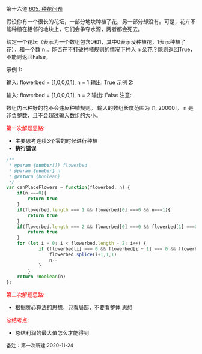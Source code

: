 第十六道:[605. 种花问题](https://leetcode-cn.com/problems/can-place-flowers/)

假设你有一个很长的花坛，一部分地块种植了花，另一部分却没有。可是，花卉不能种植在相邻的地块上，它们会争夺水源，两者都会死去。

给定一个花坛（表示为一个数组包含0和1，其中0表示没种植花，1表示种植了花），和一个数 n 。能否在不打破种植规则的情况下种入 n 朵花？能则返回True，不能则返回False。

示例 1:

输入: flowerbed = [1,0,0,0,1], n = 1
输出: True
示例 2:

输入: flowerbed = [1,0,0,0,1], n = 2
输出: False
注意:

数组内已种好的花不会违反种植规则。
输入的数组长度范围为 [1, 20000]。
n 是非负整数，且不会超过输入数组的大小。

<font color="red">第一次解题思路:</font>

- 主要思考连续3个零的时候进行种植
- **执行错误**

```javascript
/**
 * @param {number[]} flowerbed
 * @param {number} n
 * @return {boolean}
 */
var canPlaceFlowers = function(flowerbed, n) {
    if(n ===0){
        return true
    }  
    if(flowerbed.length === 1 && flowerbed[0] ===0 && n===1){
        return true
    }
    if(flowerbed.length === 2 && flowerbed[0] ===0 && flowerbed[1] ===0 && n===1){
        return true
    }
    for (let i = 0; i < flowerbed.length - 2; i++) {
            if (flowerbed[i] === 0 && flowerbed[i + 1] === 0 && flowerbed[i + 2] === 0) {
                flowerbed.splice(i+1,1,1)
                n--
            }
        }
    return !Boolean(n)
};
```

<font color="red">第二次解题思路:</font>

- 根据贪心算法的思想，只看局部，不要看整体 思想

<font color="red">总结考点:</font>

- 总结利润的最大值怎么才能得到

<font size="2">备注：第一次新建:2020-11-24</font>

